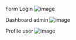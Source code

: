 Form Login
![image](https://github.com/user-attachments/assets/9fca7f93-cbbd-4319-869a-0bd08be1809d)

Dashboard admin
![image](https://github.com/user-attachments/assets/f2f98c1f-d33a-49e9-b7a5-9ce998e2bab9)

Profile user
![image](https://github.com/user-attachments/assets/6636679d-c2e3-4aad-ab17-75f762e12b1c)

